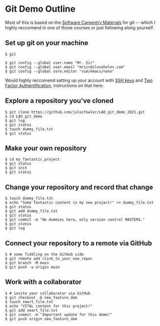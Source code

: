 # Git Demo Outline 

Most of this is based on the [Software Carpentry Materials](http://swcarpentry.github.io/git-novice/) for git -- which I
highly reccomend in one of those courses or just following along yourself. 

## Set up git on your machine 

```
$ git
```

```
$ git config --global user.name "Mr. Sir"
$ git config --global user.email "mrsir@iloveholes.com"
$ git config --global core.editor "vim/emacs/nano"
```

Would highly reccomend setting up your account with [SSH
keys](https://docs.github.com/en/github/authenticating-to-github/connecting-to-github-with-ssh) and 
[Two Factor
Authentification](https://docs.github.com/en/github/authenticating-to-github/securing-your-account-with-two-factor-authentication-2fa/accessing-github-using-two-factor-authentication), instructions on that here: 


## Explore a repository you've cloned

```
$ git clone https://github.com/julesfowler/LAO_git_demo_2021.git
$ cd LAO_git_demo
$ git log
$ git status
$ touch dummy_file.txt
$ git status 
```

## Make your own repository 

```
$ cd my_fantastic_project
$ git status 
$ git init
$ git status
```

## Change your repository and record that change

```
$ touch dummy_file.txt 
$ echo "Some fantastic content in my new project!" >> dummy_file.txt
$ git status
$ git add dummy_file.txt
$ git status
$ git commit -m "No dummies here, only version control MASTERS."
$ git status
$ git log 
```


## Connect your repository to a remote via GitHub

```
$ # some fiddling on the GitHub side
$ git remote add <link_to_your_new_repo> 
$ git branch -M main
$ git push -u origin main
```

## Work with a collaborator

``` 
$ # invite your collaborator via GitHub
$ git checkout -b new_feature_dom
$ touch smart_file.txt
$ echo "VITAL content for this project!"
$ git add smart_file.txt
$ git commit -m "Important update for this demo!"
$ git push origin new_feature_dom
```


